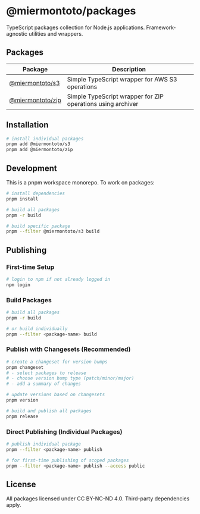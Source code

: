 # @miermontoto/packages

TypeScript packages collection for Node.js applications. Framework-agnostic utilities and wrappers.

## Packages

| Package | Description |
|---------|-------------|
| [@miermontoto/s3](./packages/s3) | Simple TypeScript wrapper for AWS S3 operations |
| [@miermontoto/zip](./packages/zip) | Simple TypeScript wrapper for ZIP operations using archiver |

## Installation

```bash
# install individual packages
pnpm add @miermontoto/s3
pnpm add @miermontoto/zip
```

## Development

This is a pnpm workspace monorepo. To work on packages:

```bash
# install dependencies
pnpm install

# build all packages
pnpm -r build

# build specific package
pnpm --filter @miermontoto/s3 build
```

## Publishing

### First-time Setup

```bash
# login to npm if not already logged in
npm login
```

### Build Packages

```bash
# build all packages
pnpm -r build

# or build individually
pnpm --filter <package-name> build
```

### Publish with Changesets (Recommended)

```bash
# create a changeset for version bumps
pnpm changeset
# - select packages to release
# - choose version bump type (patch/minor/major)
# - add a summary of changes

# update versions based on changesets
pnpm version

# build and publish all packages
pnpm release
```

### Direct Publishing (Individual Packages)

```bash
# publish individual package
pnpm --filter <package-name> publish

# for first-time publishing of scoped packages
pnpm --filter <package-name> publish --access public
```

## License

All packages licensed under CC BY-NC-ND 4.0. Third-party dependencies apply.
